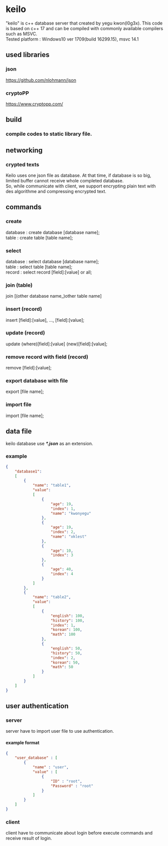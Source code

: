 # keilo

"keilo" is c++ database server that created by yegu kwon(l0g3x). This code is based on c++ 17 and can be compiled with commonly available compilers such as MSVC. <br/>
Tested platform : Windows10 ver 1709(build 16299.15), msvc 14.1

## used libraries
### json
https://github.com/nlohmann/json
### cryptoPP
https://www.cryptopp.com/

## build
### compile codes to static library file.

## networking
### crypted texts
Keilo uses one json file as database. At that time, if database is so big, limited buffer cannot receive whole completed database.<br/>
So, while communicate with client, we support encrypting plain text with des algorithme and compressing encrypted text.</br>

## commands
### create
database : create database [database name];<br/>
table : create table [table name];<br/>
### select
database : select database [database name];<br/>
table : select table [table name];<br/>
record : select record [field]:[value] or all;<br/>
### join (table)
join [(other database name_)other table name]
### insert (record)
insert [field]:[value], ..., [field]:[value];
### update (record)
update (where)[field]:[value] (new)[field]:[value];
### remove record with field (record)
remove [field]:[value];
### export database with file
export [file name];
### import file
import [file name];

## data file
keilo database use <b><i>*.json</i></b> as an extension.

### example
```json
{
    "database1": 
    [
        {
            "name": "table1",
            "value":
            [
                {
                    "age": 19, 
                    "index": 1,
                    "name": "kwonyegu"
                }, 
                {
                    "age": 19,
                    "index": 2,
                    "name": "xklest"
                }, 
                {
                    "age": 10,
                    "index": 3
                }, 
                {
                    "age": 40,
                    "index": 4
                }
            ]
        }, 
        {
            "name": "table2",
            "value": 
            [
                {
                    "english": 100,
                    "history": 100,
                    "index": 1,
                    "korean": 100,
                    "math": 100
                }, 
                {
                    "english": 50,
                    "history": 50,
                    "index": 2,
                    "korean": 50,
                    "math": 50
                }
            ]
        }
    ]
}
```
## user authentication
### server
server have to import user file to use authentication. 
#### example format 
```json
{
    "user_database" : [
        {
            "name" : "user",
            "value" : [
                {
                    "ID" : "root",
                    "Password" : "root"
                }
            ]
        }
    ]
}
```
### client
client have to communicate about login before execute commands and receive result of login.
